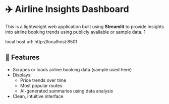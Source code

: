 # ✈️ Airline Insights Dashboard

This is a lightweight web application built using **Streamlit** to provide insights into airline booking trends using publicly available or sample data.
1



local host url: http://localhost:8501

## 🚀 Features

- Scrapes or loads airline booking data (sample used here)
- Displays:
  - Price trends over time
  - Most popular routes
  - AI-generated summaries using data analysis
- Clean, intuitive interface
